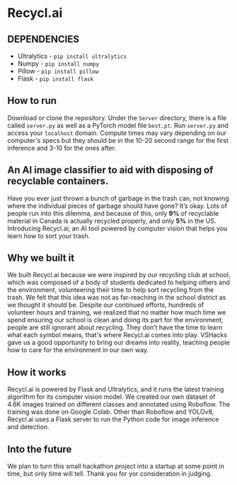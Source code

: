 # Recycl.ai

## DEPENDENCIES
- Ultralytics - `pip install ultralytics`
- Numpy - `pip install numpy`
- Pillow - `pip install pillow`
- Flask - `pip install flask`
## How to run
Download or clone the repository. Under the `Server` directory, there is a file called `server.py` as well as a PyTorch model file `best.pt`. Run `server.py` and access your `localhost` domain. Compute times may vary depending on our computer's specs but they should be in the 10-20 second range for the first inference and 3-10 for the ones after.

## An AI image classifier to aid with disposing of recyclable containers.
Have you ever just thrown a bunch of garbage in the trash can, not knowing where the individual pieces of garbage should have gone? It’s okay. Lots of people run into this dilemma, and because of this, only **9%** of recyclable material in Canada is actually recycled properly, and only **5%** in the US. Introducing Recycl.ai, an AI tool powered by computer vision that helps you learn how to sort your trash. 
## Why we built it
We built Recycl.ai because we were inspired by our recycling club at school, which was composed of a body of students dedicated to helping others and the environment, volunteering their time to help sort recycling from the trash. We felt that this idea was not as far-reaching in the school district as we thought it should be. Despite our continued efforts, hundreds of volunteer hours and training, we realized that no matter how much time we spend ensuring our school is clean and doing its part for the environment, people are still ignorant about recycling. They don’t have the time to learn what each symbol means, that's where Recycl.ai comes into play. VSHacks gave us a good opportunity to bring our dreams into reality, teaching people how to care for the environment in our own way. 

## How it works
Recycl.ai is powered by Flask and Ultralytics, and it runs the latest training algorithm for its computer vision model. We created our own dataset of 4.6K images trained on different classes and annotated using Roboflow. The training was done on Google Colab. Other than Roboflow and YOLOv8, Recycl.ai uses a Flask server to run the Python code for image inference and detection.

## Into the future
We plan to turn this small hackathon project into a startup at some point in time, but only time will tell. Thank you for yor consideration in judging. 